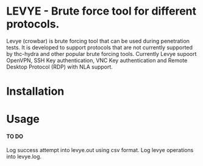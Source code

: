 LEVYE - Brute force tool for different protocols. 
=====

Levye (crowbar) is brute forcing tool that can be used during penetration tests. It is developed to support protocols that are not currently supported by thc-hydra and other popular brute forcing tools. 
Currently Levye supoort OpenVPN, SSH Key authentication, VNC Key authentication and Remote Desktop Protocol (RDP) with NLA support. 

Installation
====

Usage
=====

#### TO DO 
Log success attempt into levye.out using csv format.
Log levye operations into levye.log. 
